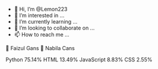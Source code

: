 - 👋 Hi, I’m @Lemon223
- 👀 I’m interested in ...
- 🌱 I’m currently learning ...
- 💞️ I’m looking to collaborate on ...
- 📫 How to reach me ...

<!---
Lemon223/Lemon223 is a ✨ special ✨ repository because its `README.md` (this file) appears on your GitHub profile.
You can click the Preview link to take a look at your changes.
--->

🎀 Faizul Gans
🎀 Nabila Cans



Python 75.14%
HTML 13.49%
JavaScript 8.83%
CSS 2.55%
